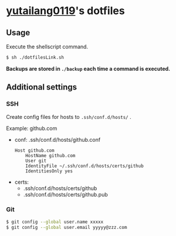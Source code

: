 # [yutailang0119](https://github.com/yutailang0119)'s dotfiles

## Usage

Execute the shellscript command.

```bash
$ sh ./dotfilesLink.sh
```

**Backups are stored in `./backup` each time a command is executed.**

## Additional settings

### SSH

Create config files for hosts to `.ssh/conf.d/hosts/` .

Example: github.com
- conf: .ssh/conf.d/hosts/github.conf
    ```
    Host github.com
        HostName github.com
        User git
        IdentityFile ~/.ssh/conf.d/hosts/certs/github
        IdentitiesOnly yes
    ```
- certs:
    - .ssh/conf.d/hosts/certs/github
    - .ssh/conf.d/hosts/certs/github.pub

### Git

```bash
$ git config --global user.name xxxxx
$ git config --global user.email yyyyy@zzz.com
```
